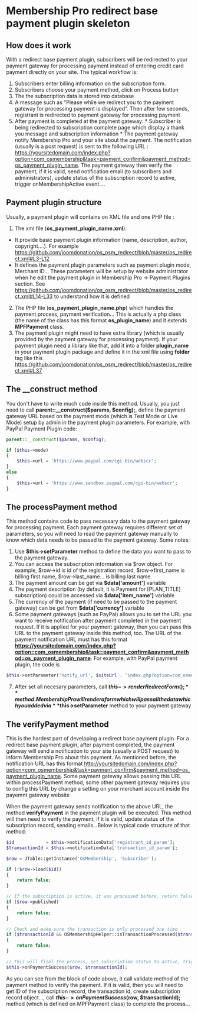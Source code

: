 # Membership Pro redirect base payment plugin skeleton

## How does it work
With a redirect base payment plugin, subscribers will be redirected to your payment gateway for processing payment instead of entering credit card payment directly on your site. The typical workflow is:
  1. Subscribers enter billing information on the subscription form.
  2. Subscribers choose your payment method, click on Process button
  3. The the subscription data is stored into database
  4. A message such as "Please while we redirect you to the payment gateway for processing payment is displayed". Then after few seconds, registrant is redirected to payment gateway for processing payment
  5. After payment is completed at the payment gateway:
    * Subscriber is being redirected to subscription complete page which display a thank you message and subscription information
    * The payment gateway notify Membership Pro and your site about the payment. The notification (usually is a post request) is sent to the following URL : https://yoursitedomain.com/index.php?option=com_osmembership&task=payment_confirm&payment_method=os_payment_plugin_name. The payment gateway then verify the payment, if it is valid, send notification email (to subscribers and administrators), update status of the subscription record to active, trigger onMembershipActive event....

## Payment plugin structure
Usually, a payment plugin will contains on XML file and one PHP file :

1. The xml file (**os_payment_plugin_name.xml**):
  * It provide basic payment plugin information (name, description, author, copyright....). For example https://github.com/joomdonation/os_osm_redirect/blob/master/os_redirect.xml#L3-L12
  * It defines the payment plugin parameters such as payment plugin mode, Merchant ID... These parameters will be setup by website administrator when he edit the payment plugin in Membership Pro -> Payment Plugins section. See https://github.com/joomdonation/os_osm_redirect/blob/master/os_redirect.xml#L14-L33 to understand how it is defined

2. The PHP file (**os_payment_plugin_name.php**) which handles the payment process, payment verification... This is actually a php class (the name of the class has this format **os_plugin_name**) and it extends **MPFPayment** class.
3. The payment plugin might need to have extra library (which is usually provided by the payment gateway for processing payment). If your payment plugin need a library like that, add it into a folder **plugin_name** in your payment plugin package and define it in the xml file using **folder** tag like this https://github.com/joomdonation/os_osm_redirect/blob/master/os_redirect.xml#L37
  
## The __construct method
You don't have to write much code inside this method. Usually, you just need to call **parent::__construct($params, $config);**, define the payment gateway URL based on the payment mode (which is Test Mode or Live Mode) setup by admin in the payment plugin parameters. For example, with PayPal Payment Plugin code:
```php
parent::__construct($params, $config);

if ($this->mode)
{
	$this->url = 'https://www.paypal.com/cgi-bin/webscr';
}
else
{
	$this->url = 'https://www.sandbox.paypal.com/cgi-bin/webscr';
}
```

## The processPayment method
This method contains code to pass necessary data to the payment gateway for processing payment. Each payment gateway requires different set of parameters, so you will need to read the payment gateway manually to know which data needs to be passed to the payment gateway. Some notes:

1. Use **$this->setParameter** method to define the data you want to pass to the payment gateway.
2. You can access the subscription information via $row object. For example, $row->id is id of the registration record, $row->first_name is billing first name, $row->last_name... is billing last name
3. The payment amount can be get via **$data['amount']** variable
4. The payment description (by default, it is Payment for [PLAN_TITLE] subscription) could be accessed via **$data['item_name']** variable
5. The currency of the payment (if need to be passed to the payment gateway) can be get from **$data['currency']** variable
6. Some payment gateways (such as PayPal) allows you to set the URL you want to receive notification after payment completed in the payment request. If it is applied for your payment gateway, then you can pass this URL to the payment gateway inside this method, too. The URL of the payment notification URL must has this format **https://yoursitedomain.com/index.php?option=com_osmembership&task=payment_confirm&payment_method=os_payment_plugin_name**. For example, with PayPal payment plugin, the code is 
  ```php
  $this->setParameter('notify_url', $siteUrl . 'index.php?option=com_osmembership&task=payment_confirm&payment_method=os_paypal');
  ```
7. After set all necesary parameters, call **$this->renderRedirectForm();** method. Membership Pro will render a form which will pass all the data which you added via **$this->setParameter** method to your payment gateway

## The verifyPayment method

This is the hardest part of develpping a redirect base payment plugin. For a redirect base payment plugin, after payment completed, the payment gateway will send a notification to your site (usually a POST request) to inform Membership Pro about this payment. As mentioned before, the notification URL has this format http://yoursitedomain.com/index.php?option=com_osmembership&task=payment_confirm&payment_method=os_payment_plugin_name. Some payment gateway allows passing this URL within processPayment method, some other payment gateway requires you to config this URL by change a setting on your merchant account inside the payemnt gateway website

When the payment gateway sends notification to the above URL, the method **verifyPayment** in the payment plugin will be executed. This method will then need to verify the payment, if it is valid, update status of the subscription record, sending emails...Below is typical code structure of that method:

```php
$id            = $this->notificationData['registrant_id_param'];
$transactionId = $this->notificationData['transaction_id_param'];

$row = JTable::getInstance('OsMembership', 'Subscriber');

if (!$row->load($id))
{
	return false;
}

// If the subsctiption is active, it was processed before, return false
if ($row->published)
{
	return false;
}

// Check and make sure the transaction is only processed one time
if ($transactionId && OSMembershipHelper::isTransactionProcessed($transactionId))
{
	return false;
}

// This will final the process, set subscription status to active, trigger onMembershipActive event, sending emails to subscriber and admin...
$this->onPaymentSuccess($row, $transactionId);
```

As you can see from the block of code above, it call validate method of the payment method to verify the payment. If it is valid, then you will need to get ID of the subscription record, the transaction id, create subscription record object..., call **$this->onPaymentSuccess($row, $transactionId);** method (which is defined on MPFPayment class) to complete the process... 
